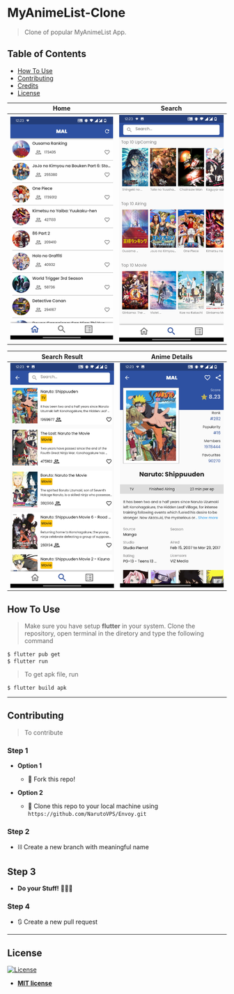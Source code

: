 # MyAnimeList-Clone

> Clone of popular MyAnimeList App.

## Table of Contents

-   [How To Use](#how-to-use)
-   [Contributing](#contributing)
-   [Credits](#credits)
-   [License](#license)

Home                      |  Search
:------------------------:|:-------------------------:
![](screenshot/home.jpg)  |  ![](screenshot/search.jpg)

Search Result                      |  Anime Details
:---------------------------------:|:----------------------------:
![](screenshot/search_result.jpg)  |  ![](screenshot/detail.jpg)


## How To Use

> Make sure you have setup **flutter** in your system.
> Clone the repository, open terminal in the diretory and type the following command

```shell
$ flutter pub get
$ flutter run
```

> To get apk file, run

```shell
$ flutter build apk
```

---

## Contributing

> To contribute

### Step 1

-   **Option 1**

    -   🍴 Fork this repo!

-   **Option 2**
    -   👯 Clone this repo to your local machine using `https://github.com/NarutoVPS/Envoy.git`

### Step 2

-   ⛓ Create a new branch with meaningful name

## Step 3

-   **Do your Stuff!** 🔨🔨🔨

### Step 4

-   🔃 Create a new pull request

---

## License

[![License](http://img.shields.io/:license-mit-blue.svg?style=flat-square)](http://badges.mit-license.org)

-   **[MIT license](http://opensource.org/licenses/mit-license.php)**
